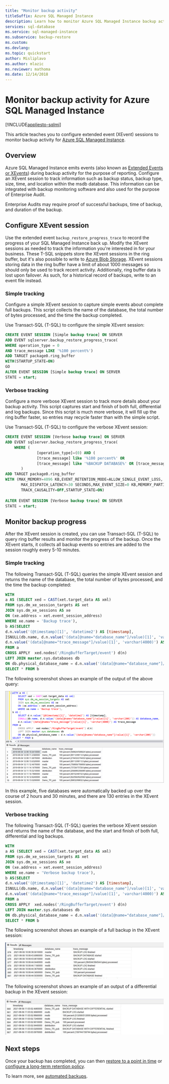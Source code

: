 ```yaml
---
title: "Monitor backup activity"
titleSuffix: Azure SQL Managed Instance 
description: Learn how to monitor Azure SQL Managed Instance backup activity using extended events. 
services: sql-database
ms.service: sql-managed-instance
ms.subservice: backup-restore
ms.custom: 
ms.devlang: 
ms.topic: quickstart
author: Misliplavo 
ms.author: mlazic
ms.reviewer: mathoma
ms.date: 12/14/2018
---
```

# Monitor backup activity for Azure SQL Managed Instance 
[!INCLUDE[appliesto-sqlmi](../includes/appliesto-sqlmi.md)]

This article teaches you to configure extended event (XEvent) sessions to monitor backup activity for [Azure SQL Managed Instance](sql-managed-instance-paas-overview.md). 

## Overview

Azure SQL Managed Instance emits events (also known as [Extended Events or XEvents](../database/xevent-db-diff-from-svr.md)) during backup activity for the purpose of reporting. Configure an XEvent session to track information such as backup status, backup type, size, time, and location within the msdb database. This information can be integrated with backup monitoring software and also used for the purpose of Enterprise Audit. 

Enterprise Audits may require proof of successful backups, time of backup, and duration of the backup.

## Configure XEvent session

Use the extended event `backup_restore_progress_trace` to record the progress of your SQL Managed Instance back up. Modify the XEvent sessions as needed to track the information you're interested in for your business. These T-SQL snippets store the XEvent sessions in the ring buffer, but it's also possible to write to [Azure Blob Storage](../database/xevent-code-event-file.md). XEvent sessions storing data in the ring buffer have a limit of about 1000 messages so should only be used to track recent activity. Additionally, ring buffer data is lost upon failover. As such, for a historical record of backups, write to an event file instead. 

### Simple tracking

Configure a simple XEvent session to capture simple events about complete full backups. This script collects the name of the database, the total number of bytes processed, and the time the backup completed.

Use Transact-SQL (T-SQL) to configure the simple XEvent session: 


```sql
CREATE EVENT SESSION [Simple backup trace] ON SERVER
ADD EVENT sqlserver.backup_restore_progress_trace(
WHERE operation_type = 0
AND trace_message LIKE '%100 percent%')
ADD TARGET package0.ring_buffer
WITH(STARTUP_STATE=ON)
GO
ALTER EVENT SESSION [Simple backup trace] ON SERVER
STATE = start;
```



### Verbose tracking

Configure a more verbose XEvent session to track more details about your backup activity. This script captures start and finish of both full, differential and log backups. Since this script is much more verbose, it will fill up the ring buffer faster, so entries may recycle faster than with the simple script. 

Use Transact-SQL (T-SQL) to configure the verbose XEvent session: 

```sql
CREATE EVENT SESSION [Verbose backup trace] ON SERVER 
ADD EVENT sqlserver.backup_restore_progress_trace(
    WHERE (
              [operation_type]=(0) AND (
              [trace_message] like '%100 percent%' OR 
              [trace_message] like '%BACKUP DATABASE%' OR [trace_message] like '%BACKUP LOG%'))
       )
ADD TARGET package0.ring_buffer
WITH (MAX_MEMORY=4096 KB,EVENT_RETENTION_MODE=ALLOW_SINGLE_EVENT_LOSS,
       MAX_DISPATCH_LATENCY=30 SECONDS,MAX_EVENT_SIZE=0 KB,MEMORY_PARTITION_MODE=NONE,
       TRACK_CAUSALITY=OFF,STARTUP_STATE=ON)

ALTER EVENT SESSION [Verbose backup trace] ON SERVER
STATE = start;

```

## Monitor backup progress 

After the XEvent session is created, you can use Transact-SQL (T-SQL) to query ring buffer results and monitor the progress of the backup. Once the XEvent starts, it collects all backup events so entries are added to the session roughly every 5-10 minutes.  

### Simple tracking

The following Transact-SQL (T-SQL) queries the simple XEvent session and returns the name of the database, the total number of bytes processed, and the time the backup completed: 

```sql 
WITH
a AS (SELECT xed = CAST(xet.target_data AS xml)
FROM sys.dm_xe_session_targets AS xet
JOIN sys.dm_xe_sessions AS xe
ON (xe.address = xet.event_session_address)
WHERE xe.name = 'Backup trace'),
b AS(SELECT
d.n.value('(@timestamp)[1]', 'datetime2') AS [timestamp],
ISNULL(db.name, d.n.value('(data[@name="database_name"]/value)[1]', 'varchar(200)')) AS database_name,
d.n.value('(data[@name="trace_message"]/value)[1]', 'varchar(4000)') AS trace_message
FROM a
CROSS APPLY  xed.nodes('/RingBufferTarget/event') d(n)
LEFT JOIN master.sys.databases db
ON db.physical_database_name = d.n.value('(data[@name="database_name"]/value)[1]', 'varchar(200)'))
SELECT * FROM b
```

The following screenshot shows an example of the output of the above query: 

![Screenshot of the xEvent output](./media/backup-activity-monitor/present-xevents-output.png)

In this example, five databases were automatically backed up over the course of 2 hours and 30 minutes, and there are 130 entries in the XEvent session. 

### Verbose tracking 

The following Transact-SQL (T-SQL) queries the verbose XEvent session and returns the name of the database, and the start and finish of both full, differential and log backups. 


```sql
WITH
a AS (SELECT xed = CAST(xet.target_data AS xml)
FROM sys.dm_xe_session_targets AS xet
JOIN sys.dm_xe_sessions AS xe
ON (xe.address = xet.event_session_address)
WHERE xe.name = 'Verbose backup trace'),
b AS(SELECT
d.n.value('(@timestamp)[1]', 'datetime2') AS [timestamp],
ISNULL(db.name, d.n.value('(data[@name="database_name"]/value)[1]', 'varchar(200)')) AS database_name,
d.n.value('(data[@name="trace_message"]/value)[1]', 'varchar(4000)') AS trace_message
FROM a
CROSS APPLY  xed.nodes('/RingBufferTarget/event') d(n)
LEFT JOIN master.sys.databases db
ON db.physical_database_name = d.n.value('(data[@name="database_name"]/value)[1]', 'varchar(200)'))
SELECT * FROM b
```

The following screenshot shows an example of a full backup in the XEvent session:

![XEvent output showing full backups](./media/backup-activity-monitor/output-with-full.png)

The following screenshot shows an example of an output of a differential backup in the XEvent session:

![XEvent output showing differential backups](./media/backup-activity-monitor/output-with-differential.png)


## Next steps

Once your backup has completed, you can then [restore to a point in time](point-in-time-restore.md) or [configure a long-term retention policy](long-term-backup-retention-configure.md). 

To learn more, see [automated backups](../database/automated-backups-overview.md). 
